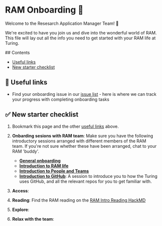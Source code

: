 # RAM Onboarding :rocket:

Welcome to the Resesarch Application Manager Team! :tada:

We're excited to have you join us and dive into the wonderful world of RAM.
This file will lay out all the info you need to get started with your RAM life at Turing.

## Contents

- [Useful links](#useful-links)
- [New starter checklist](#new-starter-checklist)

## 🔗 Useful links

* Find your onboarding issue in our [issue list](https://github.com/alan-turing-institute/research-application-management/labels/onboarding) - here is where we can track your progress with completing onboarding tasks


## ✅ New starter checklist

1. Bookmark this page and the other [useful links](#🔗-useful-links) above.
2. **Onbarding sesions with RAM team**: Make sure you have the following introductory sessions arranged with different members of the RAM team. If you're not sure whether these have been arranged, chat to your RAM 'buddy'.
    - **[General onboarding](./sessions/general_onboarding.md)**
    - **[Introduction to RAM life](./sessions/ram_life.md)**
    - **[Introduction to People and Teams](./sessions/people_and_teams.md)**
    - **[Introduction to GitHub](./sessions/github.md)**: A session to introduce you to how the Turing uses GitHub, and all the relevant repos for you to get familiar with.

3. **Access**: 
4. **Reading**: Find the RAM reading on the [RAM Intro Reading HackMD](https://hackmd.io/NZTki1n_RPuQ7ml4WVVvHA)
5. **Explore**: 
6. **Relax with the team**: 


